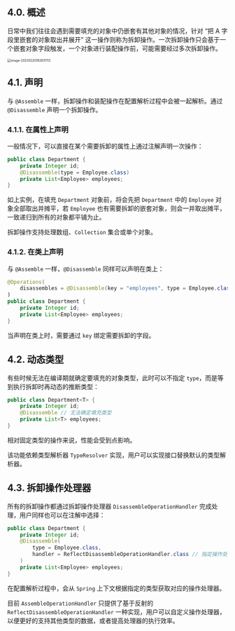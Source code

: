 ## 4.0. 概述

日常中我们往往会遇到需要填充的对象中仍嵌套有其他对象的情况，针对 “把 A 字段里嵌套的对象取出并展开” 这一操作则称为拆卸操作。一次拆卸操作只会基于一个嵌套对象字段触发，一个对象进行装配操作前，可能需要经过多次拆卸操作。

<img src="https://img.xiajibagao.top/image-20230220182831112.png" alt="image-20230220182831112" style="zoom: 50%;" />

## 4.1. 声明

与 `@Assemble` 一样，拆卸操作和装配操作在配置解析过程中会被一起解析。通过 `@Disassemble` 声明一个拆卸操作。

### 4.1.1. 在属性上声明

一般情况下，可以直接在某个需要拆卸的属性上通过注解声明一次操作：

~~~java
public class Department {
    private Integer id;
    @Disassemble(type = Employee.class)
    private List<Employee> employees;
}
~~~

如上实例，在填充 `Department` 对象前，将会先把 `Department` 中的 `Employee` 对象全部取出并摊平，若 `Employee` 也有需要拆卸的嵌套对象，则会一并取出摊平，一致递归到所有的对象都平铺为止。

拆卸操作支持处理数组、`Collection` 集合或单个对象。

### 4.1.2. 在类上声明

与 `@Assemble` 一样，`@Disassemble` 同样可以声明在类上：

~~~java
@Operations(
    disassembles = @Disassemble(key = "employees", type = Employee.class))
)
public class Department {
    private Integer id;
    private List<Employee> employees;
}
~~~

当声明在类上时，需要通过 `key` 绑定需要拆卸的字段。

## 4.2. 动态类型

有些时候无法在编译期就确定要填充的对象类型，此时可以不指定 `type`，而是等到执行拆卸时再动态的推断类型：

~~~java
public class Department<T> {
    private Integer id;
    @Disassemble // 无法确定填充类型
    private List<T> employees;
}
~~~

相对固定类型的操作来说，性能会受到点影响。

该功能依赖类型解析器 `TypeResolver` 实现，用户可以实现接口替换默认的类型解析器。

## 4.3. 拆卸操作处理器

所有的拆卸操作都通过拆卸操作处理器 `DisassembleOperationHandler` 完成处理，用户同样也可以在注解中选择：

~~~java
public class Department {
    private Integer id;
    @Disassemble(
        type = Employee.class,
        handler = ReflectDisassembleOperationHandler.class // 指定操作处理器
    )
    private List<Employee> employees;
}
~~~

在配置解析过程中，会从 `Spring` 上下文根据指定的类型获取对应的操作处理器。

目前 `AssembleOperationHandler` 只提供了基于反射的 `ReflectDisassembleOperationHandler` 一种实现，用户可以自定义操作处理器，以便更好的支持其他类型的数据，或者提高处理器的执行效率。